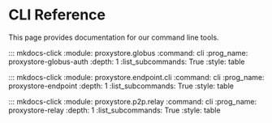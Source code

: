 <style>
.md-typeset h2, h3, h4 {
  font-weight: 400;
  font-family: var(--md-code-font-family);
}

.md-typeset h2 {
  border-bottom-style: solid;
  border-color: var(--md-default-fg-color--lighter);
  border-width: 2px;
}

.md-typeset h3, h4 {
  border-bottom-style: dashed;
  border-color: var(--md-default-fg-color--lighter);
  border-width: 1px;
}
</style>

# CLI Reference

This page provides documentation for our command line tools.

::: mkdocs-click
    :module: proxystore.globus
    :command: cli
    :prog_name: proxystore-globus-auth
    :depth: 1
    :list_subcommands: True
    :style: table

::: mkdocs-click
    :module: proxystore.endpoint.cli
    :command: cli
    :prog_name: proxystore-endpoint
    :depth: 1
    :list_subcommands: True
    :style: table

::: mkdocs-click
    :module: proxystore.p2p.relay
    :command: cli
    :prog_name: proxystore-relay
    :depth: 1
    :list_subcommands: True
    :style: table
